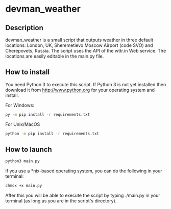 # devman_weather

## Description
devman_weather is a small script that outputs weather in three default locations: London, UK, Sheremetievo Moscow Airport (code SVO) and Cherepovets, Russia.
The script uses the API of the wttr.in Web service. The locations are easily editable in the main.py file.

## How to install
You need Python 3 to execute this script. If Python 3 is not yet installed then download it from http://www.python.org for your operating system and install.

For Windows:
```sh
py -m pip install -r requirements.txt
```
For Unix/MacOS
```sh
python -m pip install -r requirements.txt
```

## How to launch

```sh
python3 main.py
```

If you use a *nix-based operating system, you can do the following in your terminal:

```sh
chmox +x main.py
```

After this you will be able to execute the script by typing ./main.py in your terminal (as long as you are in the script's directory).

